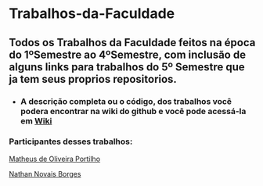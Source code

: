 # Trabalhos-da-Faculdade
## Todos os Trabalhos da Faculdade feitos na época do 1ºSemestre ao 4ºSemestre, com inclusão de alguns links para trabalhos do 5º Semestre que ja tem seus proprios repositorios.

* ### A descrição completa ou o código, dos trabalhos você podera encontrar na wiki do github e você pode acessá-la em [Wiki](https://github.com/Helped64/Trabalhos-da-Faculdade/wiki)

### Participantes desses trabalhos: 
[Matheus de Oliveira Portilho](https://github.com/Helped64)
 
[Nathan Novais Borges](https://github.com/NathanNNB)
